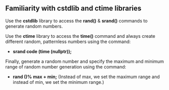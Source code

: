 ## Familiarity with cstdlib and ctime libraries
Use the **cstdlib** library to access the **rand()** & **srand()** commands to generate random numbers.

Use the **ctime** library to access the **time()** command and always create different random, patternless numbers using the command:
- **srand code (time (nullptr));**

Finally, generate a random number and specify the maximum and minimum range of random number generation using the command:
- **rand ()% max + min;** (Instead of max, we set the maximum range and instead of min, we set the minimum range.)
